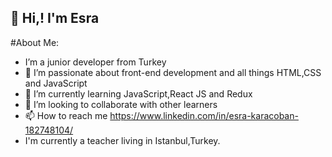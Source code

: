 ## 👋 Hi,! I'm Esra
#About Me:

-  I’m  a junior developer from Turkey
- 👀 I’m passionate about front-end development and all things HTML,CSS and JavaScript
- 🌱 I’m currently learning JavaScript,React JS and Redux
- 💞️ I’m looking to collaborate with other learners
- 📫 How to reach me https://www.linkedin.com/in/esra-karacoban-182748104/
- I'm currently a teacher living in Istanbul,Turkey.

<!---
esrakaracoban/esrakaracoban is a ✨ special ✨ repository because its `README.md` (this file) appears on your GitHub profile.
You can click the Preview link to take a look at your changes.
--->
